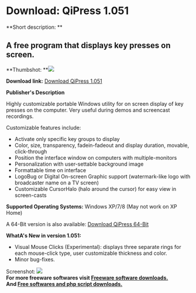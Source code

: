 # Download: QiPress 1.051

**Short description: **

## A free program that displays key presses on screen.

  
**Thumbshot: **![](http://www.freewarefiles.com/screenshot/qipress_md.jpg)   
  
**Download link:** [Download QiPress 1.051](http://freesoftwares.boysofts.com/QiPress_program_91337.html)  
  

**Publisher's Description**  
  

Highly customizable portable Windows utility for on screen display of key
presses on the computer. Very useful during demos and screencast recordings.

Customizable features include:

  * Activate only specific key groups to display
  * Color, size, transparency, fadein-fadeout and display duration, movable, click-through
  * Position the interface window on computers with multiple-monitors
  * Personalization with user-settable background image
  * Formattable time on interface
  * LogoBug or Digital On-screen Graphic support (watermark-like logo with broadcaster name on a TV screen)
  * Customizable CursorHalo (halo around the cursor) for easy view in screen-casts

**Supported Operating Systems:** Windows XP/7/8 (May not work on XP Home)

A 64-Bit version is also available: [Download QiPress
64-Bit](http://aalapshah.in/downloads/QiPress%20Portable%20x64.zip)

**WhatA's New in version 1.051:**

  * Visual Mouse Clicks (Experimental): displays three separate rings for each mouse-click type, user customizable thickness and color.
  * Minor bug-fixes.

  
  
Screenshot: ![](http://www.freewarefiles.com/screenshot/qipress.jpg)  
**For more freeware softwares visit [Freeware software downloads.](http://freesoftwares.boysofts.com/)**   
**And [Free softwares and php script downloads.](http://www.boysofts.com/)**

